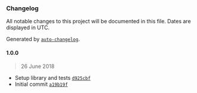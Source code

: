 ### Changelog
All notable changes to this project will be documented in this file. Dates are displayed in UTC.

Generated by [`auto-changelog`](https://github.com/CookPete/auto-changelog).

#### 1.0.0
> 26 June 2018

- Setup library and tests [`d925cbf`](https://github.com/philipbordallo/postcss-stack/commit/d925cbfba25175793bb2aa32c55b9f5f26ee0c6b)
- Initial commit [`a19b19f`](https://github.com/philipbordallo/postcss-stack/commit/a19b19f126b9a51ebe664adf959f24fa51412cf1)

